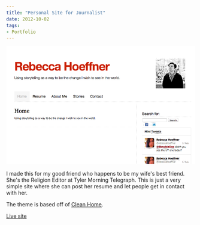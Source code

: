 ```yaml
---
title: "Personal Site for Journalist"
date: 2012-10-02
tags:
- Portfolio
---
```


<img alt="journalist" src="./journalist.png" />

I made this for my good friend who happens to be my wife's best friend. She's the Religion Editor at Tyler Morning Telegraph. This is just a very simple site where she can post her resume and let people get in contact with her.

The theme is based off of <a href="http://theme.wordpress.com/themes/clean-home/" target="_blank">Clean Home</a>.

<a href="http://www.rebeccahoeffner.com/" target="_blank">Live site</a>
